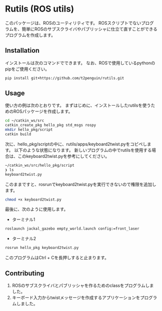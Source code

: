 # Rutils (ROS utils) 

このパッケージは、ROSのユーティリティです。
ROSスクリプトでないプログラムを、簡単にROSのサブスクライバやパブリッシャに仕立て直すことができるプログラムを作成します。


## Installation
インストールは次のコマンドでできます。
なお、ROSで使用しているpythonのpipをご使用ください。
``` bash
pip install git+https://github.com/t2penguin/rutils.git
```


## Usage
使い方の例は次のとおりです。
まずはじめに、インストールしたrutilsを使うためのROSパッケージを作成します。
``` bash
cd ~/catkin_ws/src
catkin_create_pkg hello_pkg std_msgs rospy
mkdir hello_pkg/script
catkin build
```

次に、hello_pkg/scriptの中に、rutils/apps/keyboard2twist.pyをコピペします。
以下のような状態になります。
新しいプログラムの中でrutilsを使用する場合は、このkeyboard2twist.pyを参考にしてください。

``` bash
~/catkin_ws/src/hello_pkg/script
❯ ls
keyboard2twist.py
```

このままですと、rosrunでkeyboard2twist.pyを実行できないので権限を追加します。
``` bash
chmod +x keyboard2twist.py
```

最後に、次のように使用します。
- ターミナル1
``` bash
roslaunch jackal_gazebo empty_world.launch config:=front_laser
```

- ターミナル2
``` bash
rosrun hello_pkg keyboard2twist.py
```
このプログラムはCtrl + Cを長押しすると止まります。


## Contributing
1. ROSのサブスクライバとパブリッシャを作るためのclassをプログラムしました。
2. キーボード入力からtwistメッセージを作成するアプリケーションをプログラムしました。
